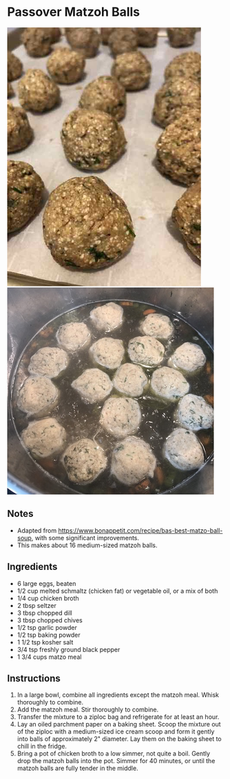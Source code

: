 # Passover Matzoh Balls

![image](/img/matzoh_balls_fridge.JPG)
![image](/img/matzoh_ball_soup.JPG)

## Notes
- Adapted from https://www.bonappetit.com/recipe/bas-best-matzo-ball-soup, with some significant improvements.
- This makes about 16 medium-sized matzoh balls.

## Ingredients
- 6 large eggs, beaten
- 1/2 cup melted schmaltz (chicken fat) or vegetable oil, or a mix of both
- 1/4 cup chicken broth
- 2 tbsp seltzer
- 3 tbsp chopped dill
- 3 tbsp chopped chives
- 1/2 tsp garlic powder
- 1/2 tsp baking powder
- 1 1/2 tsp kosher salt
- 3/4 tsp freshly ground black pepper
- 1 3/4 cups matzo meal

## Instructions
1. In a large bowl, combine all ingredients except the matzoh meal. Whisk thoroughly to combine.
2. Add the matzoh meal. Stir thoroughly to combine.
3. Transfer the mixture to a ziploc bag and refrigerate for at least an hour.
4. Lay an oiled parchment paper on a baking sheet. Scoop the mixture out of the ziploc with a medium-sized ice cream scoop and form it gently into balls of approximately 2" diameter. Lay them on the baking sheet to chill in the fridge.
5. Bring a pot of chicken broth to a low simmer, not quite a boil. Gently drop the matzoh balls into the pot. Simmer for 40 minutes, or until the matzoh balls are fully tender in the middle.

